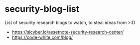 # security-blog-list
List of security research blogs to watch, to steal ideas from >:D

- https://slcyber.io/assetnote-security-research-center/
- https://code-white.com/blog/